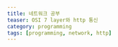 ```yaml
---
title: 네트워크 공부
teaser: OSI 7 layer와 http 통신
category: programming
tags: [programming, network, http]
---
```

